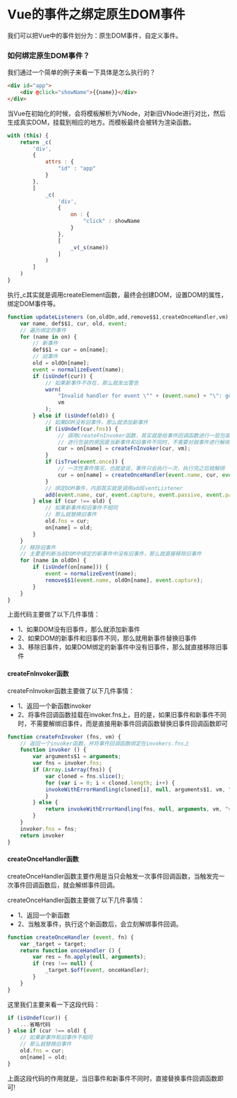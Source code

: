# Vue的事件之绑定原生DOM事件
我们可以把Vue中的事件划分为：原生DOM事件，自定义事件。
### 如何绑定原生DOM事件？
我们通过一个简单的例子来看一下具体是怎么执行的？

```html
<div id="app">
    <div @click="showName">{{name}}</div>
</div>
```
当Vue在初始化的时候，会将模板解析为VNode，对新旧VNode进行对比，然后生成真实DOM，挂载到相应的地方。而模板最终会被转为渲染函数。

```javascript
with (this) {
    return _c(
        'div',
        {
            attrs : {
                "id" : "app"
            }
        },
        [
            _c(
                'div',
                {
                    on : {
                        "click" : showName
                    }
                },
                [
                    _v(_s(name))
                ]
            )
        ]
    )
}
```
执行_c其实就是调用createElement函数，最终会创建DOM，设置DOM的属性，绑定DOM事件等。

```javascript
function updateListeners (on,oldOn,add,remove$$1,createOnceHandler,vm) {
    var name, def$$1, cur, old, event;
    // 遍历绑定的事件
    for (name in on) {
        // 新事件
        def$$1 = cur = on[name];
        // 旧事件
        old = oldOn[name];
        event = normalizeEvent(name);
        if (isUndef(cur)) {
            // 如果新事件不存在，那么就发出警告
            warn(
                "Invalid handler for event \"" + (event.name) + "\": got " + String(cur),
                vm
            );
        } else if (isUndef(old)) {
            // 如果DOM没有旧事件，那么就添加新事件
            if (isUndef(cur.fns)) {
                // 调用createFnInvoker函数，其实就是给事件回调函数进行一层包装，它返回的也还是一个函数
                // 进行包装的原因是当新事件和旧事件不同时，不需要对就事件进行解绑，然后绑定新事件，而是直接替换事件回调函数即可
                cur = on[name] = createFnInvoker(cur, vm);
            }
            if (isTrue(event.once)) {
                // 一次性事件情况，也就是说，事件只会执行一次，执行完之后就解绑
                cur = on[name] = createOnceHandler(event.name, cur, event.capture);
            }
            // 绑定DOM事件，内部其实就是调用addEventListener
            add(event.name, cur, event.capture, event.passive, event.params);
        } else if (cur !== old) {
            // 如果新事件和旧事件不相同
            // 那么就替换旧事件
            old.fns = cur;
            on[name] = old;
        }
    }
    // 移除旧事件
    // 主要是判断当前DOM中绑定的新事件中没有旧事件，那么就直接移除旧事件
    for (name in oldOn) {
        if (isUndef(on[name])) {
            event = normalizeEvent(name);
            remove$$1(event.name, oldOn[name], event.capture);
        }
    }
}
```

上面代码主要做了以下几件事情：
- 1、如果DOM没有旧事件，那么就添加新事件
- 2、如果DOM的新事件和旧事件不同，那么就用新事件替换旧事件
- 3、移除旧事件，如果DOM绑定的新事件中没有旧事件，那么就直接移除旧事件

#### createFnInvoker函数

createFnInvoker函数主要做了以下几件事情：
- 1、返回一个新函数invoker
- 2、将事件回调函数挂载在invoker.fns上，目的是，如果旧事件和新事件不同时，不需要解绑旧事件，而是直接用新事件回调函数替换旧事件回调函数即可

```javascript
function createFnInvoker (fns, vm) {
    // 返回一个invoker函数，并将事件回调函数绑定在invokers.fns上
    function invoker () {
        var arguments$1 = arguments;
        var fns = invoker.fns;
        if (Array.isArray(fns)) {
            var cloned = fns.slice();
            for (var i = 0; i < cloned.length; i++) {
            invokeWithErrorHandling(cloned[i], null, arguments$1, vm, "v-on handler");
            }
        } else {
            return invokeWithErrorHandling(fns, null, arguments, vm, "v-on handler")
        }
    }
    invoker.fns = fns;
    return invoker
}
```
#### createOnceHandler函数

createOnceHandler函数主要作用是当只会触发一次事件回调函数，当触发完一次事件回调函数后，就会解绑事件回调。

createOnceHandler函数主要做了以下几件事情：
- 1、返回一个新函数
- 2、当触发事件，执行这个新函数后，会立刻解绑事件回调。

```javascript
function createOnceHandler (event, fn) {
    var _target = target;
    return function onceHandler () {
        var res = fn.apply(null, arguments);
        if (res !== null) {
            _target.$off(event, onceHandler);
        }
    }
}
```

这里我们主要来看一下这段代码：

```javascript
if (isUndef(cur)) {
    ...省略代码
} else if (cur !== old) {
    // 如果新事件和旧事件不相同
    // 那么就替换旧事件
    old.fns = cur;
    on[name] = old;
}
```
上面这段代码的作用就是，当旧事件和新事件不同时，直接替换事件回调函数即可!